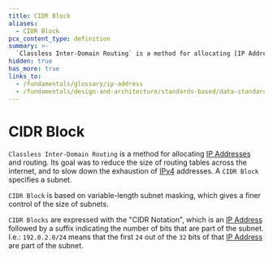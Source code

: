 ```yaml
---
title: CIDR Block
aliases:
  - CIDR Block
pcx_content_type: definition
summary: >-
  `Classless Inter-Domain Routing` is a method for allocating [IP Addresses](/fundamentals/glossary/ip-address) and routing. Its goal was to reduce the size of routing tables across the internet, and to slow down the exhaustion of [IPv4](/fundamentals/design-and-architecture/standards-based/data-standards/ipv4) addresses. A `CIDR Block` specifies a subnet.
hidden: true
has_more: true
links_to:
  - /fundamentals/glossary/ip-address
  - /fundamentals/design-and-architecture/standards-based/data-standards/ipv4
---
```


# CIDR Block

`Classless Inter-Domain Routing` is a method for allocating [IP Addresses](/fundamentals/glossary/ip-address) and routing. Its goal was to reduce the size of routing tables across the internet, and to slow down the exhaustion of [IPv4](/fundamentals/design-and-architecture/standards-based/data-standards/ipv4) addresses. A `CIDR Block` specifies a subnet.

`CIDR Block` is based on variable-length subnet masking, which gives a finer control of the size of subnets.

`CIDR Blocks` are expressed with the "CIDR Notation", which is an [IP Address](/fundamentals/glossary/ip-address) followed by a suffix indicating the number of bits that are part of the subnet. I.e.: `192.0.2.0/24` means that the first `24` out of the `32` bits of that [IP Address](/fundamentals/glossary/ip-address) are part of the subnet.
